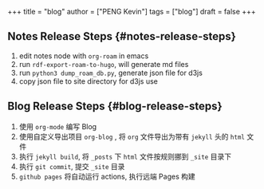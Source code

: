 +++
title = "blog"
author = ["PENG Kevin"]
tags = ["blog"]
draft = false
+++

## Notes Release Steps {#notes-release-steps}

1.  edit notes node with `org-roam` in emacs
2.  run `rdf-export-roam-to-hugo`, will generate md files
3.  run `python3 dump_roam_db.py`, generate json file for d3js
4.  copy json file to site directory for d3js use


## Blog Release Steps {#blog-release-steps}

1.  使用 `org-mode` 编写 Blog
2.  使用自定义导出项目 `org-blog` , 将 `org` 文件导出为带有 `jekyll` 头的 `html` 文件
3.  执行 `jekyll build`, 将 `_posts` 下 `html` 文件按规则挪到 `_site` 目录下
4.  执行 `git commit`, 提交 `_site` 目录
5.  `github pages` 将自动运行 actions, 执行远端 Pages 构建
